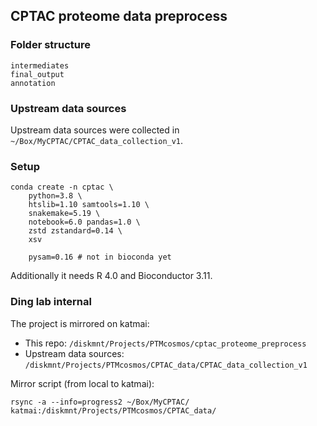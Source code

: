 ## CPTAC proteome data preprocess

### Folder structure
```
intermediates
final_output
annotation
```

### Upstream data sources
Upstream data sources were collected in `~/Box/MyCPTAC/CPTAC_data_collection_v1`.


### Setup
```
conda create -n cptac \
    python=3.8 \
    htslib=1.10 samtools=1.10 \
    snakemake=5.19 \
    notebook=6.0 pandas=1.0 \
    zstd zstandard=0.14 \
    xsv

    pysam=0.16 # not in bioconda yet
```

Additionally it needs R 4.0 and Bioconductor 3.11.


### Ding lab internal
The project is mirrored on katmai:
- This repo: `/diskmnt/Projects/PTMcosmos/cptac_proteome_preprocess`
- Upstream data sources: `/diskmnt/Projects/PTMcosmos/CPTAC_data/CPTAC_data_collection_v1`

Mirror script (from local to katmai):
```
rsync -a --info=progress2 ~/Box/MyCPTAC/ katmai:/diskmnt/Projects/PTMcosmos/CPTAC_data/
```